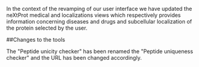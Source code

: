 In the context of the revamping of our user interface we have updated the neXtProt medical and localizations views which respectively
provides information concerning diseases and drugs and subcellular localization of the protein selected by the user.

##Changes to the tools

The &#34;Peptide unicity checker&#34; has been renamed the &#34;Peptide uniqueness checker&#34; and the URL has been changed accordingly.
